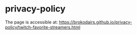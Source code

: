# privacy-policy

The page is accessible at: <https://brokodairs.github.io/privacy-policy/twitch-favorite-streamers.html>
